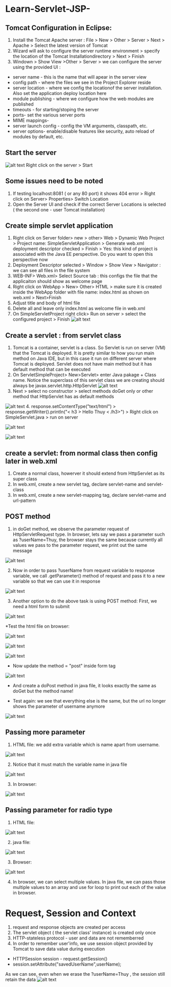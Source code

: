 # Learn-Servlet-JSP-
## Tomcat Configuration in Eclipse: 
1. Install the Tomcat Apache server : File > New > Other > Server > Next > Apache > Select the latest version of Tomcat
2. Wizard will ask to configure the server runtime environment > specify the location of the Tomcat Installationdirectory > Next > Finish
3. Windown > Show View >Other > Server > we can configure the server using the provided UI : 
* server name - this is the name that will apear in the server view
* config path - where the files we see in the Project Explorer reside
* server location -  where we config the locationof the server installation. Also set the application deploy location here
* module publishing - where we configure how the web modules are published
* timeouts -  for starting/stoping the server
* ports- set the various server ports
* MIME mappings- 
* server launch config - config the VM arguments, classpath, etc.
* server options- enable/disable features like security, auto reload of modules by default, etc.
## Start the server
![alt text](images/image.png)
Right click on the server > Start
## Some issues need to be noted
1. If testing localhost:8081 ( or any 80 port) it shows 404 error > Right click on Server> Properties> Switch Location
2. Open the Server UI and check if the correct Server Locations is selected ( the second one - user Tomcat installation)
## Create simple servlet application
1. Right click on Server folder> new > other> Web > Dynamic Web Project > Project name: SimpleServletApplication > Generate web.xml deployment descriptor checked > Finish > Yes: this kind of project is associated with the Java EE perspective. Do you want to open this perspective now 
2. Deployment Descriptor selected > Window > Show View > Navigator : we can see all files in the file system
3. WEB-INF> Web.xml> Select Source tab : this configs the file that the applicaiton should show as welcome page
4. Right click on WebApp > New> Other> HTML > make sure it is created inside the WebApp folder with file name: index.html as shown on web.xml > Next>Finish 
5. Adjust title and body of html file 
6. Delete all and leave only index.html as welcome file in web.xml
7. On SimpleServletProject right click> Run on server > select the configured project > Finish
![alt text](images/image-1.png)
## Create a servlet : from servlet class
1. Tomcat is a container, servlet is a class. So Servlet is run on server (VM) that the Tomcat is deployed. It is pretty similar to how you run main method on Java IDE, but in this case it run on different server where Tomcat is deployed. Servlet does not have main method but it has default method that can be executed
2. On ServletSimpleProject> New>Servlet> enter Java pakage + Class name. Notice the superclass of this servlet class we are creating should always be javax.servlet.http.HttpServlet
![alt text](images/image-2.png)
3. Next > select no constructor > select methods doGet only or other method that HttpServlet has as default methods

![alt text](images/image-3.png)
4. response.setContentType("text/html") > response.getWriter().println("< h3 > Hello Thuy < /h3>") > Right click on SimpleServlet.java > run on server 

![alt text](images/image-4.png)

![alt text](images/image-5.png)
## create a servlet: from normal class then config later in web.xml
1. Create a normal class, howerver it should extend from HttpServlet as its super class
2. In web.xml, create a new servlet tag, declare servlet-name and servlet-class 
3. In web.xml, create a new servlet-mapping tag, declare servlet-name and url-pattern
## POST method 
1. in doGet method, we observe the parameter request of HttpServletRequest type. In browser, lets say we pass a parameter such as ?userName=Thuy, the browser stays the same because currently all values we pass to the parameter request, we print out the same message

![alt text](images/image-6.png)

2. Now in order to pass ?userName from request variable to response variable, we call .getParameter() method of request and pass it to a new variable so that we can use it in response

![alt text](images/image-8.png)

3. Another option to do the above task is using POST method: First, we need a html form to submit 

![alt text](images/image-7.png)

*Test the html file on browser:

![alt text](images/image-9.png)

![alt text](images/image-10.png)

![alt text](images/image-11.png)

* Now update the method = "post" inside form tag

![alt text](images/image-12.png)

* And create a doPost method in java file, it looks exactly the same as doGet but the method name!

* Test again: we see that everything else is the same, but the url no longer shows the parameter of username anymore

![alt text](images/image-13.png)

## Passing more parameter

1. HTML file: we add extra variable which is name apart from username.

![alt text](images/image-14.png)

2. Notice that it must match the variable name in java file 

![alt text](images/image-15.png)

3. In browser: 

![alt text](images/image-16.png)

## Passing parameter for radio type
1. HTML file:

![alt text](images/image.png)

2. java file:

![alt text](images/image-17.png)

3. Browser:

![alt text](images/image-18.png)

4. In browser, we can select multiple values. In java file, we can pass those multiple values to an array and use for loop to print out each of the value in browser. 

# Request, Session and Context
1. request and response objects are created per access
2. The servlet object ( the servlet class' instance) is created only once
3. HTTP-stateless protocol - user and data are not rememberred
4. In order to remember user'info, we use session object provided by Tomcat to save data value during execution

* HTTPSession session - request.getSession()
* session.setAttribute("savedUserName",userName);

As we can see, even when we erase the ?userName=Thuy , the session still retain the data
![alt text](images/image-19.png)






